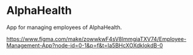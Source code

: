 # AlphaHealth
App for managing employees of AlphaHealth.

https://www.figma.com/make/zowwkwF4sV8lmmgiaTXV74/Employee-Management-App?node-id=0-1&p=f&t=Ia5BHcXOXdklokdB-0
